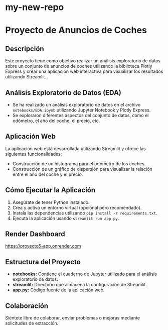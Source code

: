 # my-new-repo
# Proyecto de Anuncios de Coches

## Descripción
Este proyecto tiene como objetivo realizar un análisis exploratorio de datos sobre un conjunto de anuncios de coches utilizando la biblioteca Plotly Express y crear una aplicación web interactiva para visualizar los resultados utilizando Streamlit.

## Análisis Exploratorio de Datos (EDA)
- Se ha realizado un análisis exploratorio de datos en el archivo `notebooks/EDA.ipynb` utilizando Jupyter Notebook y Plotly Express.
- Se exploraron diferentes aspectos del conjunto de datos, como el odómetro, el año del coche, el precio, etc.

## Aplicación Web
La aplicación web está desarrollada utilizando Streamlit y ofrece las siguientes funcionalidades:

- Construcción de un histograma para el odómetro de los coches.
- Construcción de un gráfico de dispersión para visualizar la relación entre el año del coche y el precio.

## Cómo Ejecutar la Aplicación
1. Asegúrate de tener Python instalado.
2. Crea y activa un entorno virtual (opcional pero recomendado).
3. Instala las dependencias utilizando `pip install -r requirements.txt`.
4. Ejecuta la aplicación usando `streamlit run app.py`.

## Render Dashboard
https://proyecto5-app.onrender.com

## Estructura del Proyecto
- **notebooks:** Contiene el cuaderno de Jupyter utilizado para el análisis exploratorio de datos.
- **streamlit:** Directorio que almacena la configuración de Streamlit.
- **app.py:** Código fuente de la aplicación web.

## Colaboración
Siéntete libre de colaborar, enviar problemas o mejoras mediante solicitudes de extracción.

